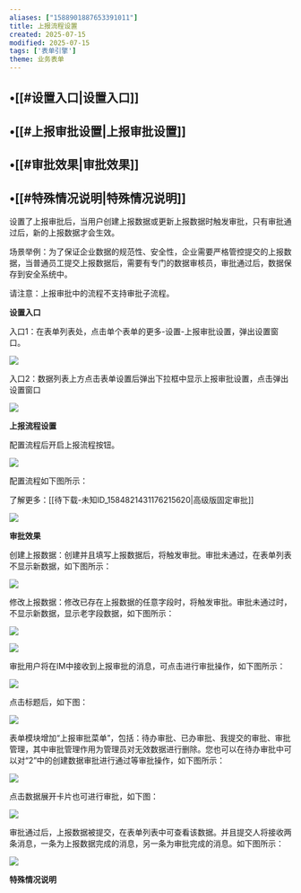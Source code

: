 ```yaml
---
aliases: ["1588901887653391011"]
title: 上报流程设置
created: 2025-07-15
modified: 2025-07-15
tags: ['表单引擎']
theme: 业务表单
---
```


## •[[#设置入口|设置入口]]

## •[[#上报审批设置|上报审批设置]]

## •[[#审批效果|审批效果]]

## •[[#特殊情况说明|特殊情况说明]]

设置了上报审批后，当用户创建上报数据或更新上报数据时触发审批，只有审批通过后，新的上报数据才会生效。

场景举例：为了保证企业数据的规范性、安全性，企业需要严格管控提交的上报数据，当普通员工提交上报数据后，需要有专门的数据审核员，审批通过后，数据保存到安全系统中。

请注意：上报审批中的流程不支持审批子流程。

**设置入口**

入口1：在表单列表处，点击单个表单的更多-设置-上报审批设置，弹出设置窗口。

![](https://myhelpdoc.oss-cn-heyuan.aliyuncs.com/mdimages/a9d4818634a799beb2730923ae854c99.jpg)

入口2：数据列表上方点击表单设置后弹出下拉框中显示上报审批设置，点击弹出设置窗口

![](https://myhelpdoc.oss-cn-heyuan.aliyuncs.com/mdimages/c78857a7e30399f1d553c14f6f86595d.jpg)

**上报流程设置**

配置流程后开启上报流程按钮。

![](https://myhelpdoc.oss-cn-heyuan.aliyuncs.com/mdimages/b8cd4e885493ee6e47c10d2fa40b7009.jpg)

配置流程如下图所示：

了解更多：[[待下载-未知ID_1584821431176215620|高级版固定审批]]

![](https://myhelpdoc.oss-cn-heyuan.aliyuncs.com/mdimages/9f3b5e08a2e931f8fea5993ca8ca950c.jpg)

**审批效果**

创建上报数据：创建并且填写上报数据后，将触发审批。审批未通过，在表单列表不显示新数据，如下图所示：

![](https://myhelpdoc.oss-cn-heyuan.aliyuncs.com/mdimages/79a5707741e6462c117fd2de2f9142aa.jpg)

修改上报数据：修改已存在上报数据的任意字段时，将触发审批。审批未通过时，不显示新数据，显示老字段数据，如下图所示：

![](https://myhelpdoc.oss-cn-heyuan.aliyuncs.com/mdimages/f83dc4431b64b73de77b6de3d1e87727.jpg)

![](https://myhelpdoc.oss-cn-heyuan.aliyuncs.com/mdimages/991dc7bf4fb8e13f4609eca47a0c119f.jpg)

审批用户将在IM中接收到上报审批的消息，可点击进行审批操作，如下图所示：

![](https://myhelpdoc.oss-cn-heyuan.aliyuncs.com/mdimages/987aa3659a86ba602570b8a4536214d2.jpg)

点击标题后，如下图：

![](https://myhelpdoc.oss-cn-heyuan.aliyuncs.com/mdimages/fda4e737feceb57ea1fd4017740a6fe6.jpg)

表单模块增加“上报审批菜单”，包括：待办审批、已办审批、我提交的审批、审批管理，其中审批管理作用为管理员对无效数据进行删除。您也可以在待办审批中可以对“2”中的创建数据审批进行通过等审批操作，如下图所示：

![](https://myhelpdoc.oss-cn-heyuan.aliyuncs.com/mdimages/0695af69aff2662e8aa9a4fb965bea8a.jpg)

点击数据展开卡片也可进行审批，如下图：

![](https://myhelpdoc.oss-cn-heyuan.aliyuncs.com/mdimages/305dcc466f1da0deddd3d3af30bcb2bb.jpg)

审批通过后，上报数据被提交，在表单列表中可查看该数据。并且提交人将接收两条消息，一条为上报数据完成的消息，另一条为审批完成的消息。如下图所示：

![](https://myhelpdoc.oss-cn-heyuan.aliyuncs.com/mdimages/94a85ce37cfebad67c7c3cf4cbffa326.jpg)

**特殊情况说明**

